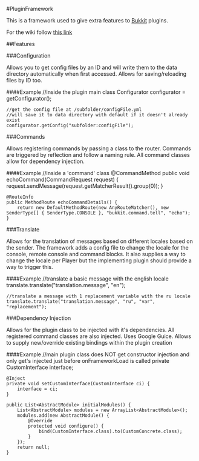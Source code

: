 #PluginFramework

This is a framework used to give extra features to [Bukkit](http://www.bukkit.org/ "Bukkit") plugins.

For the wiki follow [this link](http://wiki.publicuhc.com/display/PLUGIN/PluginFramework)

##Features

###Configuration

Allows you to get config files by an ID and will write them to the data directory automatically when first accessed.
Allows for saving/reloading files by ID too.

####Example
    //inside the plugin main class
    Configurator configurator = getConfigurator();

    //get the config file at /subfolder/configFile.yml
    //will save it to data directory with default if it doesn't already exist
    configurator.getConfig("subfolder:configFile");

###Commands

Allows registering commands by passing a class to the router. Commands are triggered by reflection and follow a naming rule.
All command classes allow for dependency injection.

####Example
    //inside a 'command' class
    @CommandMethod
    public void echoCommand(CommandRequest request) {
        request.sendMessage(request.getMatcherResult().group(0));
    }

    @RouteInfo
    public MethodRoute echoCommandDetails() {
        return new DefaultMethodRoute(new AnyRouteMatcher(), new SenderType[] { SenderType.CONSOLE }, "bukkit.command.tell", "echo");
    }

###Translate

Allows for the translation of messages based on different locales based on the sender.
The framework adds a config file to change the locale for the console, remote console and command blocks.
It also supplies a way to change the locale per Player but the implementing plugin should provide a way to trigger this.

####Example
    //translate a basic message with the english locale
    translate.translate("translation.message", "en");

    //translate a message with 1 replacement variable with the ru locale
    translate.translate("translation.message", "ru", "var", "replacement");

###Dependency Injection

Allows for the plugin class to be injected with it's dependencies. All registered command classes are also injected. Uses Google Guice.
Allows to supply new/override existing bindings within the plugin creation

####Example
    //main plugin class does NOT get constructor injection and only get's injected just before onFrameworkLoad is called
    private CustomInterface interface;

    @Inject
    private void setCustomInterface(CustomInterface ci) {
        interface = ci;
    }

    public List<AbstractModule> initialModules() {
        List<AbstractModule> modules = new ArrayList<AbstractModule>();
        modules.add(new AbstractModule() {
            @Override
            protected void configure() {
                bind(CustomInterface.class).to(CustomConcrete.class);
            }
        });
        return null;
    }